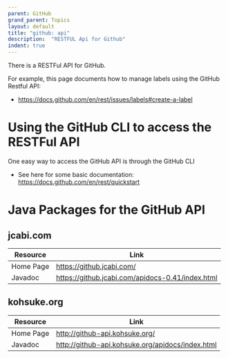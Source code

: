 ```yaml
---
parent: GitHub
grand_parent: Topics
layout: default
title: "github: api"
description:  "RESTFUL Api for Github"
indent: true
---
```



There is a RESTFul API for GitHub.

For example, this page documents how to manage labels using the GitHub Restful API:

* https://docs.github.com/en/rest/issues/labels#create-a-label

# Using the GitHub CLI to access the RESTFul API

One easy way to access the GitHub API is through the GitHub CLI

* See here for some basic documentation: <https://docs.github.com/en/rest/quickstart>

# Java Packages for the GitHub API



## jcabi.com

| Resource | Link |
|----------|------|
|Home Page|<https://github.jcabi.com/>|
|Javadoc|<https://github.jcabi.com/apidocs-0.41/index.html>|

## kohsuke.org 

| Resource | Link |
|----------|------|
|Home Page|<http://github-api.kohsuke.org/>|
|Javadoc|<http://github-api.kohsuke.org/apidocs/index.html>|

